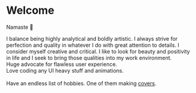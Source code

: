 # Welcome

Namaste 🙏

I balance being highly analytical and boldly artistic. I always strive for perfection and quality in whatever I do with great attention to details. I consider myself creative and critical. I like to look for beauty and positivity in life and I seek to bring those qualities into my work environment.
<br/>
Huge advocate for flawless user experience.
<br/>
Love coding any UI heavy stuff and animations. 
<br/><br/>
Have an endless list of hobbies.
One of them making [covers](https://www.youtube.com/@ZoeFanniSmith). 

